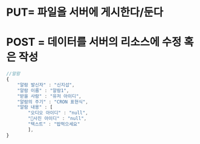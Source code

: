 #  PUT= 파일을 서버에 게시한다/둔다
# POST = 데이터를 서버의 리소스에 수정 혹은 작성


``` js
//알람
{
	"알람 발신자" : "신지섭",
	"알람 이름" : "알람1",
	"받을 사람" : "유저 아이디",
	"알람의 주기" : "CRON 표현식",
	"알람 내용" : [
		"오디오 아이디" : "null",
		"사진 아이디" : "null",
		"텍스트" : "밥먹으세요"
		],
}
```